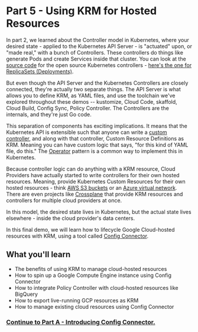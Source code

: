 # Part 5 - Using KRM for Hosted Resources 

In part 2, we learned about the Controller model in Kubernetes, where your desired state - applied to the Kubernetes API Server - is "actuated" upon, or "made real," with a bunch of Controllers. These controllers do things like generate Pods and create Services inside that cluster. You can look at the [source code](https://github.com/kubernetes/kubernetes/blob/master/pkg/controller) for the open source Kubernetes controllers - [here's the one for ReplicaSets (Deployments)](https://github.com/kubernetes/kubernetes/blob/master/pkg/controller/replicaset/replica_set.go). 

But even though the API Server and the Kubernetes Controllers are closely connected, they're actually two separate things. The API Server is what allows you to define KRM, as YAML files, and use the toolchain we've explored throughout these demos -- kustomize, Cloud Code, skaffold, Cloud Build, Config Sync, Policy Controller. The Controllers are the internals, and they're just Go code. 

This separation of components has exciting implications. It means that the Kubernetes API is extensible such that anyone can write a [custom controller](https://kubernetes.io/docs/concepts/extend-kubernetes/api-extension/custom-resources/#custom-controllers), and along with that controller, Custom Resource Definitions as KRM. Meaning you can have custom logic that says, "for this kind of YAML file, do this." The [Operator](https://kubernetes.io/docs/concepts/extend-kubernetes/operator/) pattern is a common way to implement this in Kubernetes. 

Because controller logic can do anything with a KRM resource, Cloud Providers have actually started to write controllers for their own hosted resources. Meaning, provide Kubernetes Custom Resources for their own hosted resources - think [AWS S3 buckets](https://aws-controllers-k8s.github.io/community/services/#amazon-s3) or an [Azure virtual network](https://github.com/Azure/azure-service-operator/blob/master/docs/services/virtualnetwork/virtualnetwork.md). There are even projects like [Crossplane](https://crossplane.io) that provide KRM resources and controllers for multiple cloud providers at once.  

In this model, the desired state lives in Kubernetes, but the actual state lives elsewhere - inside the cloud provider's data centers. 

In this final demo, we will learn how to lifecycle Google Cloud-hosted resources with KRM, using a tool called [Config Connector](https://cloud.google.com/config-connector/docs/overview).

## What you'll learn 

- The benefits of using KRM to manage cloud-hosted resources
- How to spin up a Google Compute Engine instance using Config Connector
- How to integrate Policy Controller with cloud-hosted resources like BigQuery
- How to export live-running GCP resources as KRM
- How to manage existing cloud resources using Config Connector  

### **[Continue to Part A - Introducing Config Connector.](partA-config-connector.md)**
